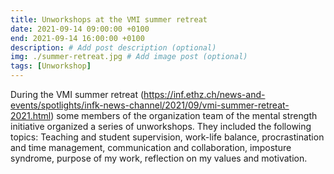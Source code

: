 ```yaml
---
title: Unworkshops at the VMI summer retreat
date: 2021-09-14 09:00:00 +0100
end: 2021-09-14 16:00:00 +0100
description: # Add post description (optional)
img: ./summer-retreat.jpg # Add image post (optional)
tags: [Unworkshop]
---
```


During the VMI summer retreat (https://inf.ethz.ch/news-and-events/spotlights/infk-news-channel/2021/09/vmi-summer-retreat-2021.html) some members of the organization team of the mental strength initiative organized a series of unworkshops. They included the following topics: Teaching and student supervision, work-life balance, procrastination and time management, communication and collaboration, imposture syndrome, purpose of my work, reflection on my values and motivation. 



